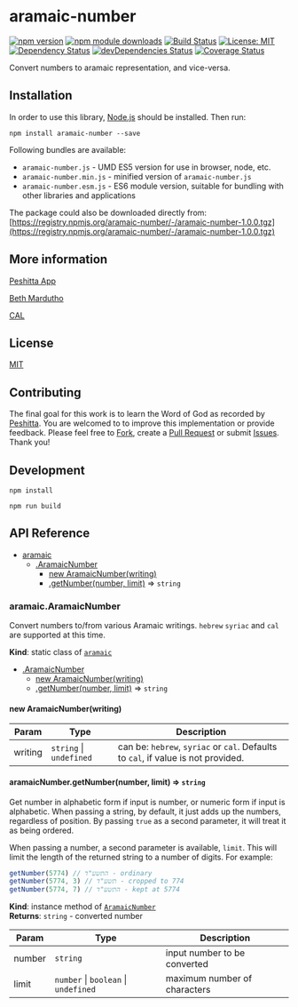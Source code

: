 # aramaic-number

[![npm version](https://badge.fury.io/js/aramaic-number.svg)](https://badge.fury.io/js/aramaic-number)
[![npm module downloads](http://img.shields.io/npm/dt/aramaic-number.svg)](https://www.npmjs.org/package/aramaic-number)
[![Build Status](https://travis-ci.org/peshitta/aramaic-number.svg?branch=master)](https://travis-ci.org/peshitta/aramaic-number)
[![License: MIT](https://img.shields.io/badge/License-MIT-yellow.svg)](https://github.com/peshitta/aramaic-number/blob/master/LICENSE)
[![Dependency Status](https://david-dm.org/peshitta/aramaic-number.svg)](https://david-dm.org/peshitta/aramaic-number)
[![devDependencies Status](https://david-dm.org/peshitta/aramaic-number/dev-status.svg)](https://david-dm.org/peshitta/aramaic-number?type=dev)
[![Coverage Status](https://coveralls.io/repos/github/peshitta/aramaic-number/badge.svg?branch=master)](https://coveralls.io/github/peshitta/aramaic-number?branch=master)

Convert numbers to aramaic representation, and vice-versa.

## Installation

In order to use this library, [Node.js](https://nodejs.org) should be installed. 
Then run:
```
npm install aramaic-number --save
```

Following bundles are available:
* `aramaic-number.js` - UMD ES5 version for use in browser, node, etc.
* `aramaic-number.min.js` - minified version of `aramaic-number.js`
* `aramaic-number.esm.js` - ES6 module version, suitable for bundling with other 
libraries and applications

The package could also be downloaded directly from:
[https://registry.npmjs.org/aramaic-number/-/aramaic-number-1.0.0.tgz](https://registry.npmjs.org/aramaic-number/-/aramaic-number-1.0.0.tgz)

## More information

[Peshitta App](https://peshitta.github.io)

[Beth Mardutho](https://sedra.bethmardutho.org/about/fonts)

[CAL](http://cal1.cn.huc.edu/searching/fullbrowser.html)

## License

[MIT](https://github.com/peshitta/aramaic-number/blob/master/LICENSE)

## Contributing

The final goal for this work is to learn the Word of God as recorded by
[Peshitta](https://en.wikipedia.org/wiki/Peshitta).
You are welcomed to to improve this implementation or provide feedback. Please
feel free to [Fork](https://help.github.com/articles/fork-a-repo/), create a
[Pull Request](https://help.github.com/articles/about-pull-requests/) or
submit [Issues](https://github.com/peshitta/aramaic-number/issues).
Thank you!

## Development

```
npm install
```
```
npm run build
```

## API Reference

* [aramaic](#module_aramaic)
    * [.AramaicNumber](#module_aramaic.AramaicNumber)
        * [new AramaicNumber(writing)](#new_module_aramaic.AramaicNumber_new)
        * [.getNumber(number, limit)](#module_aramaic.AramaicNumber+getNumber) ⇒ <code>string</code>

<a name="module_aramaic.AramaicNumber"></a>

### aramaic.AramaicNumber
Convert numbers to/from various Aramaic writings. `hebrew`
`syriac` and `cal` are supported at this time.

**Kind**: static class of [<code>aramaic</code>](#module_aramaic)  

* [.AramaicNumber](#module_aramaic.AramaicNumber)
    * [new AramaicNumber(writing)](#new_module_aramaic.AramaicNumber_new)
    * [.getNumber(number, limit)](#module_aramaic.AramaicNumber+getNumber) ⇒ <code>string</code>

<a name="new_module_aramaic.AramaicNumber_new"></a>

#### new AramaicNumber(writing)

| Param | Type | Description |
| --- | --- | --- |
| writing | <code>string</code> \| <code>undefined</code> | can be: `hebrew`, `syriac` or `cal`. Defaults to `cal`, if value is not provided. |

<a name="module_aramaic.AramaicNumber+getNumber"></a>

#### aramaicNumber.getNumber(number, limit) ⇒ <code>string</code>
Get number in alphabetic form if input is number, or numeric form if input
is alphabetic.
When passing a string, by default, it just adds up the numbers, regardless
of position. By passing `true` as a second parameter, it will treat it as
being ordered.

When passing a number, a second parameter is available, `limit`. This will
limit the length of the returned string to a number of digits. For example:

```js
getNumber(5774) // התשע"ד - ordinary
getNumber(5774, 3) // תשע"ד - cropped to 774
getNumber(5774, 7) // התשע"ד - kept at 5774
```

**Kind**: instance method of [<code>AramaicNumber</code>](#module_aramaic.AramaicNumber)  
**Returns**: <code>string</code> - converted number  

| Param | Type | Description |
| --- | --- | --- |
| number | <code>string</code> | input number to be converted |
| limit | <code>number</code> \| <code>boolean</code> \| <code>undefined</code> | maximum number of characters |

